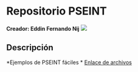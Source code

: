 # Repositorio PSEINT
**Creador: Eddin Fernando Nij**
![](https://scontent.fgua3-2.fna.fbcdn.net/v/t1.0-9/46089070_2173875596219760_1190675401010053120_o.jpg?_nc_cat=107&_nc_sid=dd9801&_nc_ohc=X45ZYeXhxMoAX9Nj8Lj&_nc_ht=scontent.fgua3-2.fna&oh=81359e00a77ee7a1ba9c6a37c025e41b&oe=5FA4C2C6)
## Descripción
*Ejemplos de PSEINT fáciles *
[Enlace de archivos](https://github.com/EddinNij/pseint200713250.git "Enlace de archivos")
